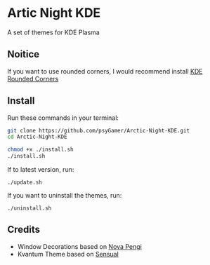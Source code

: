 # Artic Night KDE

A set of themes for KDE Plasma

## Noitice

If you want to use rounded corners, I would recommend install [KDE Rounded Corners](https://github.com/matinlotfali/KDE-Rounded-Corners)

## Install

Run these commands in your terminal:

```sh
git clone https://github.com/psyGamer/Arctic-Night-KDE.git
cd Arctic-Night-KDE

chmod +x ./install.sh
./install.sh
```

If to latest version, run:

`./update.sh`

If you want to uninstall the themes, run:

 `./uninstall.sh`

## Credits

- Window Decorations based on [Nova Pengi](https://github.com/varlesh/nova-kde/tree/pengi)
- Kvantum Theme based on [Sensual](https://github.com/L4ki/Sensual-Theme)
